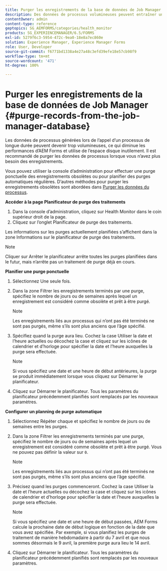```yaml
---
title: Purger les enregistrements de la base de données de Job Manager
description: Des données de processus volumineuses peuvent entraîner une baisse des performances d’AEM Forms. Il est recommandé de purger les données de processus lorsque vous n’avez plus besoin des enregistrements.
contentOwner: admin
content-type: reference
geptopics: SG_AEMFORMS/categories/health_monitor
products: SG_EXPERIENCEMANAGER/6.5/FORMS
exl-id: 5279f6c3-5954-472c-9ea0-18e8a7ec860e
solution: Experience Manager, Experience Manager Forms
role: User, Developer
source-git-commit: f6771bd1338a4e27a48c3efd39efe18e57cb98f9
workflow-type: tm+mt
source-wordcount: '471'
ht-degree: 100%

---
```


# Purger les enregistrements de la base de données de Job Manager {#purge-records-from-the-job-manager-database}

Les données de processus générées lors de l’appel d’un processus de longue durée peuvent devenir trop volumineuses, ce qui diminue les performances d’AEM Forms et utilise de l’espace disque inutilement. Il est recommandé de purger les données de processus lorsque vous n’avez plus besoin des enregistrements.

Vous pouvez utiliser la console d’administration pour effectuer une purge ponctuelle des enregistrements obsolètes ou pour planifier des purges automatiques régulières. D’autres méthodes pour purger les enregistrements obsolètes sont abordées dans [Purger les données du processus](/help/forms/using/admin-help/purging-process-data.md#purging-process-data).

**Accéder à la page Planificateur de purge des traitements**

1. Dans la console d’administration, cliquez sur Health Monitor dans le coin supérieur droit de la page.
1. Cliquez sur l’onglet Planificateur de purge des traitements.

Les informations sur les purges actuellement planifiées s’affichent dans la zone Informations sur le planificateur de purge des traitements.

>[!NOTE]
>
>Cliquer sur Arrêter le planificateur arrête toutes les purges planifiées dans le futur, mais n’arrête pas un traitement de purge déjà en cours.

**Planifier une purge ponctuelle**

1. Sélectionnez Une seule fois.
1. Dans la zone Filtrer les enregistrements terminés par une purge, spécifiez le nombre de jours ou de semaines après lequel un enregistrement est considéré comme obsolète et prêt à être purgé.

   >[!NOTE]
   >
   >Les enregistrements liés aux processus qui n’ont pas été terminés ne sont pas purgés, même s’ils sont plus anciens que l’âge spécifié.

1. Spécifiez quand la purge aura lieu. Cochez la case Utiliser la date et l’heure actuelles ou décochez la case et cliquez sur les icônes de calendrier et d’horloge pour spécifier la date et l’heure auxquelles la purge sera effectuée.

   >[!NOTE]
   >
   >Si vous spécifiez une date et une heure de début antérieures, la purge se produit immédiatement lorsque vous cliquez sur Démarrer le planificateur.

1. Cliquez sur Démarrer le planificateur. Tous les paramètres du planificateur précédemment planifiés sont remplacés par les nouveaux paramètres.

**Configurer un planning de purge automatique**

1. Sélectionnez Répéter chaque et spécifiez le nombre de jours ou de semaines entre les purges.
1. Dans la zone Filtrer les enregistrements terminés par une purge, spécifiez le nombre de jours ou de semaines après lequel un enregistrement est considéré comme obsolète et prêt à être purgé. Vous ne pouvez pas définir la valeur sur `0`.

   >[!NOTE]
   >
   >Les enregistrements liés aux processus qui n’ont pas été terminés ne sont pas purgés, même s’ils sont plus anciens que l’âge spécifié.

1. Précisez quand les purges commenceront. Cochez la case Utiliser la date et l’heure actuelles ou décochez la case et cliquez sur les icônes de calendrier et d’horloge pour spécifier la date et l’heure auxquelles la purge sera effectuée.

   >[!NOTE]
   >
   >Si vous spécifiez une date et une heure de début passées, AEM Forms calcule la prochaine date de début logique en fonction de la date que vous avez spécifiée. Par exemple, si vous planifiez les purges de traitement de manière hebdomadaire à partir du 7 avril et que nous sommes désormais le 9 avril, la première purge aura lieu le 14 avril.

1. Cliquez sur Démarrer le planificateur. Tous les paramètres du planificateur précédemment planifiés sont remplacés par les nouveaux paramètres.
